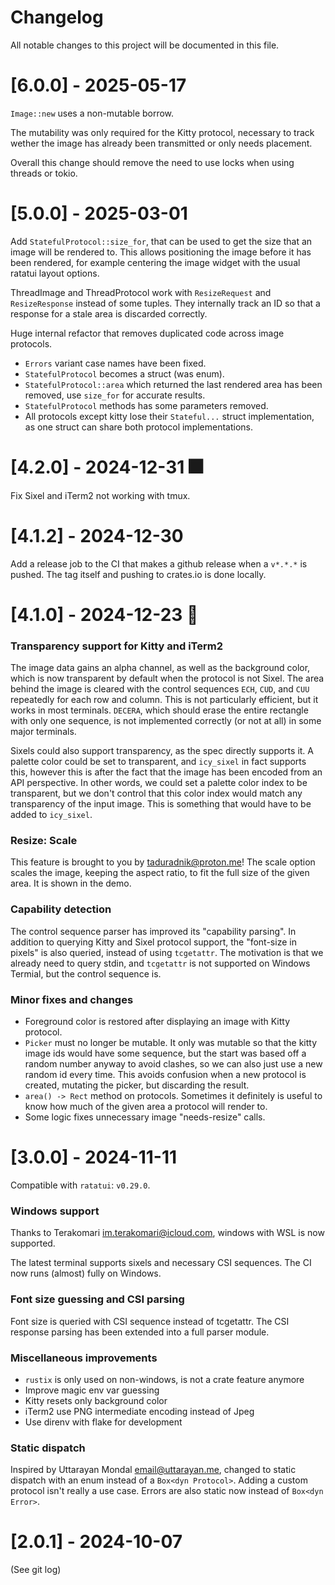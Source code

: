 # Changelog

All notable changes to this project will be documented in this file.

# [6.0.0] - 2025-05-17

`Image::new` uses a non-mutable borrow.

The mutability was only required for the Kitty protocol, necessary to track wether the image has already been transmitted or only needs placement.

Overall this change should remove the need to use locks when using threads or tokio.

# [5.0.0] - 2025-03-01

Add `StatefulProtocol::size_for`, that can be used to get the size that an image will be rendered to.
This allows positioning the image before it has been rendered, for example centering the image widget with the usual ratatui layout options.

ThreadImage and ThreadProtocol work with `ResizeRequest` and `ResizeResponse` instead of some tuples.
They internally track an ID so that a response for a stale area is discarded correctly.

Huge internal refactor that removes duplicated code across image protocols.

- `Errors` variant case names have been fixed.
- `StatefulProtocol` becomes a struct (was enum).
- `StatefulProtocol::area` which returned the last rendered area has been removed, use `size_for` for accurate results.
- `StatefulProtocol` methods has some parameters removed.
- All protocols except kitty lose their `Stateful...` struct implementation, as one struct can share both protocol implementations.

# [4.2.0] - 2024-12-31 🎆

Fix Sixel and iTerm2 not working with tmux.

# [4.1.2] - 2024-12-30

Add a release job to the CI that makes a github release when a `v*.*.*` is pushed.
The tag itself and pushing to crates.io is done locally.

# [4.1.0] - 2024-12-23 🎄

### Transparency support for Kitty and iTerm2

The image data gains an alpha channel, as well as the background color, which is now transparent by default when the protocol is not Sixel.
The area behind the image is cleared with the control sequences `ECH`, `CUD`, and `CUU` repeatedly for each row and column.
This is not particularly efficient, but it works in most terminals.
`DECERA`, which should erase the entire rectangle with only one sequence, is not implemented correctly (or not at all) in some major terminals.

Sixels could also support transparency, as the spec directly supports it.
A palette color could be set to transparent, and `icy_sixel` in fact supports this, however this is after the fact that the image has been encoded from an API perspective.
In other words, we could set a palette color index to be transparent, but we don't control that this color index would match any transparency of the input image.
This is something that would have to be added to `icy_sixel`.

### Resize: Scale

This feature is brought to you by <taduradnik@proton.me>!
The scale option scales the image, keeping the aspect ratio, to fit the full size of the given area.
It is shown in the demo.

### Capability detection

The control sequence parser has improved its "capability parsing".
In addition to querying Kitty and Sixel protocol support, the "font-size in pixels" is also queried, instead of using `tcgetattr`.
The motivation is that we already need to query stdin, and `tcgetattr` is not supported on Windows Termial, but the control sequence is.

### Minor fixes and changes

- Foreground color is restored after displaying an image with Kitty protocol.
- `Picker` must no longer be mutable.
  It only was mutable so that the kitty image ids would have some sequence, but the start was based off a random number anyway to avoid clashes, so we can also just use a new random id every time.
  This avoids confusion when a new protocol is created, mutating the picker, but discarding the result.
- `area() -> Rect` method on protocols.
  Sometimes it definitely is useful to know how much of the given area a protocol will render to.
- Some logic fixes unnecessary image "needs-resize" calls.

# [3.0.0] - 2024-11-11

Compatible with `ratatui`: `v0.29.0`.

### Windows support

Thanks to Terakomari <im.terakomari@icloud.com>, windows with WSL is now supported.

The latest terminal supports sixels and necessary CSI sequences.
The CI now runs (almost) fully on Windows.

### Font size guessing and CSI parsing

Font size is queried with CSI sequence instead of tcgetattr.
The CSI response parsing has been extended into a full parser module.

### Miscellaneous improvements

- `rustix` is only used on non-windows, is not a crate feature anymore
- Improve magic env var guessing
- Kitty resets only background color
- iTerm2 use PNG intermediate encoding instead of Jpeg
- Use direnv with flake for development

### Static dispatch

Inspired by Uttarayan Mondal <email@uttarayan.me>, changed to static dispatch with an enum instead of a `Box<dyn Protocol>`.
Adding a custom protocol isn't really a use case. Errors are also static now instead of `Box<dyn Error>`.

# [2.0.1] - 2024-10-07

(See git log)
